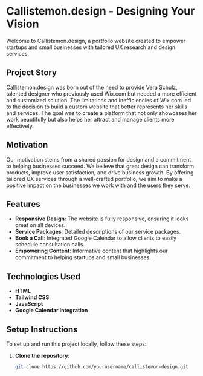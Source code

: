 # Callistemon.design - Designing Your Vision

Welcome to Callistemon.design, a portfolio website created to empower startups and small businesses with tailored UX research and design services.

## Project Story

Callistemon.design was born out of the need to provide Vera Schulz, talented designer who previously used Wix.com but needed a more efficient and customized solution.
The limitations and inefficiencies of Wix.com led to the decision to build a custom website that better represents her skills and services. 
The goal was to create a platform that not only showcases her work beautifully but also helps her attract and manage clients more effectively.

## Motivation

Our motivation stems from a shared passion for design and a commitment to helping businesses succeed. We believe that great design can transform products, improve user satisfaction, and drive business growth. By offering tailored UX services through a well-crafted portfolio, we aim to make a positive impact on the businesses we work with and the users they serve.

## Features

- **Responsive Design**: The website is fully responsive, ensuring it looks great on all devices.
- **Service Packages**: Detailed descriptions of our service packages.
- **Book a Call**: Integrated Google Calendar to allow clients to easily schedule consultation calls.
- **Empowering Content**: Informative content that highlights our commitment to helping startups and small businesses.

## Technologies Used

- **HTML**
- **Tailwind CSS**
- **JavaScript**
- **Google Calendar Integration**

## Setup Instructions

To set up and run this project locally, follow these steps:

1. **Clone the repository**:
   ```bash
   git clone https://github.com/yourusername/callistemon-design.git
